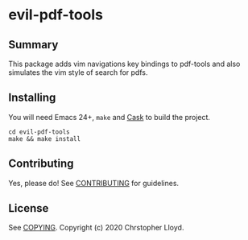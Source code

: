 # evil-pdf-tools

## Summary

This package adds vim navigations key bindings to pdf-tools and also simulates the vim style of search for pdfs.

## Installing

You will need Emacs 24+, `make` and [Cask](https://github.com/cask/cask) to
build the project.

    cd evil-pdf-tools
    make && make install

## Contributing

Yes, please do! See [CONTRIBUTING][] for guidelines.

## License

See [COPYING][]. Copyright (c) 2020 Chrstopher Lloyd.


[CONTRIBUTING]: ./CONTRIBUTING.md
[COPYING]: ./COPYING
